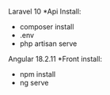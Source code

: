 Laravel 10
*Api Install: 
  * composer install
  *  .env
  *  php artisan serve

Angular 18.2.11
  *Front install: 
  * npm install 
  * ng serve 
